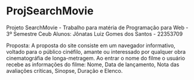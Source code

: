 # ProjSearchMovie
Projeto SearchMovie - Trabalho para matéria de Programação para Web - 3º Semestre Ceub 
Alunos: Jônatas Luiz Gomes dos Santos - 22353709

Proposta:
A proposta do site consiste em um navegador informativo, voltado para o público cinéfilo, amante ou interessado por qualquer obra cinematográfia de longa-metragem. Ao entrar o nome do filme o usuário recebe as informações do filme: Nome, Data de lançamento, Nota das avaliações críticas, Sinopse, Duração e Elenco.
